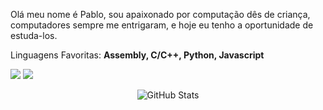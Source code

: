
<div>
<p align="left"> 
  Olá meu nome é Pablo, sou apaixonado por computação dês de criança, computadores sempre me entrigaram, e hoje eu tenho a oportunidade de estuda-los.
</p>

<p align="left">
  Linguagens Favoritas: <strong>Assembly, C/C++, Python, Javascript</strong>
</p>
  <a href="https://www.linkedin.com/in/pablovitorino/" alt="Linkedin" >
    <img src="https://img.shields.io/badge/-Linkedin-0e76a8?style=flat-square&logo=Linkedin&logoColor=white&link=pablovitorino"  /></a>
  <a href="https://instagram.com/_pablovitorino">
    <img src="https://img.shields.io/badge/-Instagram-DF0174?style=flat-square&labelColor=DF0174&logo=instagram&logoColor=white&link=_pablovitorino"  /></a>
</p>
<p align="left">
<div align="center">
  
  ![GitHub Stats](https://github-readme-stats.vercel.app/api?username=tstwroot&show_icons=true)
  
</div>
</div>
